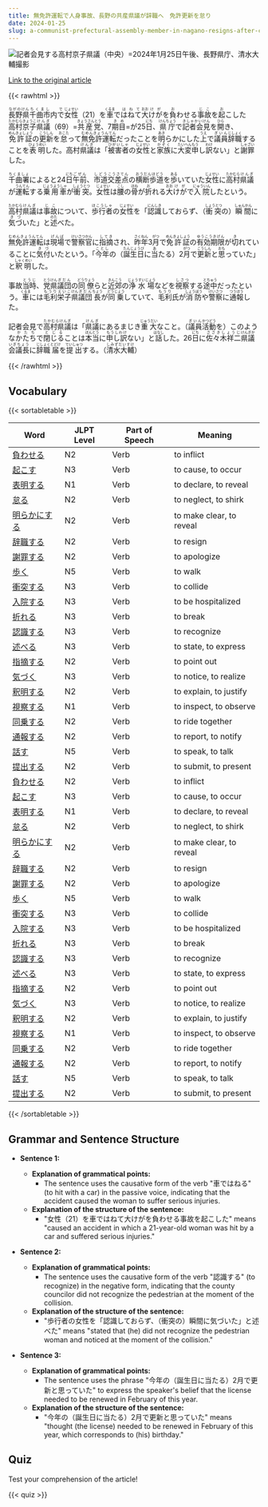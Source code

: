 ```yaml
---
title: 無免許運転で人身事故、長野の共産県議が辞職へ　免許更新を怠り
date: 2024-01-25
slug: a-communist-prefectural-assembly-member-in-nagano-resigns-after-causing-a-traffic-accident-while-driving-without-a-license-and-failing-to-renew-it
---
```


![記者会見する高村京子県議（中央）=2024年1月25日午後、長野県庁、清水大輔撮影](https://www.asahicom.jp/imgopt/img/c502c6a37e/comm_L/AS20240125003349.jpg "記者会見する高村京子県議（中央）=2024年1月25日午後、長野県庁、清水大輔撮影")

[Link to the original article](https://asahi.com/articles/ASS1T6DD2S1TUOOB00C.html?iref=comtop_7_06)

{{< rawhtml >}}
<p><ruby>長野県<rt>ながのけん</rt></ruby><ruby>千曲市<rt>ちくまし</rt></ruby>内<ruby>で<rt>で</rt></ruby><ruby>女性<rt>じょせい</rt></ruby>（21）を<ruby>車<rt>くるま</rt></ruby>で<ruby>はねて<rt>はねて</rt></ruby><ruby>大<rt>おお</rt></ruby><ruby>けが<rt>けが</rt></ruby>を<ruby>負<rt>お</rt></ruby>わせる<ruby>事故<rt>じこ</rt></ruby>を<ruby>起<rt>お</rt></ruby>こした<ruby>高村京子<rt>たかむらきょうこ</rt></ruby><ruby>県議<rt>けんぎ</rt></ruby>（69）=<ruby>共産党<rt>きょうさんとう</rt></ruby>、7<ruby>期<rt>き</rt></ruby><ruby>目<rt>め</rt></ruby>=が25<ruby>日<rt>にち</rt></ruby>、<ruby>県庁<rt>けんちょう</rt></ruby>で<ruby>記者会見<rt>きしゃかいけん</rt></ruby>を<ruby>開<rt>ひら</rt></ruby>き、<ruby>免許証<rt>めんきょしょう</rt></ruby>の<ruby>更新<rt>こうしん</rt></ruby>を<ruby>怠<rt>おこた</rt></ruby>って<ruby>無免許運転<rt>むめんきょうんてん</rt></ruby>だったことを<ruby>明<rt>あき</rt></ruby>らかにした<ruby>上<rt>うえ</rt></ruby>で<ruby>議員<rt>ぎいん</rt></ruby><ruby>辞職<rt>じしょく</rt></ruby>することを<ruby>表明<rt>ひょうめい</rt></ruby>した。高村<ruby>県議<rt>けんぎ</rt></ruby>は「<ruby>被害者<rt>ひがいしゃ</rt></ruby>の<ruby>女性<rt>じょせい</rt></ruby>と<ruby>家族<rt>かぞく</rt></ruby>に<ruby>大変<rt>たいへん</rt></ruby><ruby>申<rt>もう</rt></ruby>し<ruby>訳<rt>わけ</rt></ruby>ない」と<ruby>謝罪<rt>しゃざい</rt></ruby>した。</p>

<p><ruby>千曲署<rt>ちくましょ</rt></ruby>によると24<ruby>日<rt>にち</rt></ruby><ruby>午前<rt>ごぜん</rt></ruby>、<ruby>市道<rt>しどう</rt></ruby><ruby>交差点<rt>こうさてん</rt></ruby>の<ruby>横断歩道<rt>おうだんほどう</rt></ruby>を<ruby>歩<rt>ある</rt></ruby>いていた<ruby>女性<rt>じょせい</rt></ruby>に<ruby>高村<rt>たかむら</rt></ruby><ruby>県議<rt>けんぎ</rt></ruby>が<ruby>運転<rt>うんてん</rt></ruby>する<ruby>乗用車<rt>じょうようしゃ</rt></ruby>が<ruby>衝突<rt>しょうとつ</rt></ruby>。<ruby>女性<rt>じょせい</rt></ruby>は<ruby>腰<rt>こし</rt></ruby>の<ruby>骨<rt>ほね</rt></ruby>が<ruby>折<rt>お</rt></ruby>れる<ruby>大<rt>おお</rt></ruby><ruby>けが<rt>けが</rt></ruby>で<ruby>入院<rt>にゅういん</rt></ruby>したという。</p>

<p><ruby>高村<rt>たかむら</rt></ruby><ruby>県議<rt>けんぎ</rt></ruby>は<ruby>事故<rt>じこ</rt></ruby>について、<ruby>歩行者<rt>ほこうしゃ</rt></ruby>の<ruby>女性<rt>じょせい</rt></ruby>を「<ruby>認識<rt>にんしき</rt></ruby>しておらず、（<ruby>衝突<rt>しょうとつ</rt></ruby>の）<ruby>瞬間<rt>しゅんかん</rt></ruby>に<ruby>気づ<rt>きづ</rt></ruby>いた」と<ruby>述<rt>のた</rt></ruby>べた。</p>

<p><ruby>無免許運転<rt>むめんきょうんてん</rt></ruby>は<ruby>現場<rt>げんば</rt></ruby>で<ruby>警察官<rt>けいさつかん</rt></ruby>に<ruby>指摘<rt>してき</rt></ruby>され、<ruby>昨年<rt>さくねん</rt></ruby>3<ruby>月<rt>がつ</rt></ruby>で<ruby>免許証<rt>めんきょしょう</rt></ruby>の<ruby>有効期限<rt>ゆうこうきげん</rt></ruby>が<ruby>切<rt>き</rt></ruby>れていることに<ruby>気付<rt>きづ</rt></ruby>いたという。「<ruby>今年<rt>ことし</rt></ruby>の（<ruby>誕生日<rt>たんじょうび</rt></ruby>に<ruby>当<rt>あ</rt></ruby>たる）2<ruby>月<rt>がつ</rt></ruby>で<ruby>更新<rt>こうしん</rt></ruby>と<ruby>思<rt>おも</rt></ruby>っていた」と<ruby>釈明<rt>しゃくめい</rt></ruby>した。</p>

<p>事故<ruby>当時<rt>とうじ</rt></ruby>、<ruby>党<rt>とう</rt></ruby><ruby>県<rt>けん</rt></ruby><ruby>議団<rt>ぎだん</rt></ruby>の<ruby>同僚<rt>どうりょう</rt></ruby>らと<ruby>近郊<rt>きんこう</rt></ruby>の<ruby>浄水場<rt>じょうすいじょう</rt></ruby>などを<ruby>視察<rt>しさつ</rt></ruby>する<ruby>途中<rt>とちゅう</rt></ruby>だったという。<ruby>車<rt>くるま</rt></ruby>には<ruby>毛利<rt>もうり</rt></ruby><ruby>栄子<rt>えいこ</rt></ruby><ruby>県<rt>けん</rt></ruby><ruby>議団<rt>ぎだん</rt></ruby><ruby>長<rt>ちょう</rt></ruby>が<ruby>同乗<rt>どうじょう</rt></ruby>していて、<ruby>毛利<rt>もうり</rt></ruby>氏が<ruby>消防<rt>しょうぼう</rt></ruby>や<ruby>警察<rt>けいさつ</rt></ruby>に<ruby>通報<rt>つうほう</rt></ruby>した。</p>

<p>記者会見で<ruby>高村県議<rt>たかむらけんぎ</rt></ruby>は「<ruby>県議<rt>けんぎ</rt></ruby>にあるまじき<ruby>重大<rt>じゅうだい</rt></ruby>なこと。（<ruby>議員<rt>ぎいん</rt></ruby><ruby>活動<rt>かつどう</rt></ruby>を）このような<ruby>かたち<rt>かたち</rt></ruby>で<ruby>閉じる<rt>とじる</rt></ruby>ことは<ruby>本当<rt>ほんとう</rt></ruby>に<ruby>申し訳<rt>もうしわけ</rt></ruby>ない」と<ruby>話<rt>はなし</rt></ruby>した。26<ruby>日<rt>にち</rt></ruby>に<ruby>佐々木祥二<rt>ささきしょうじ</rt></ruby><ruby>県議会議長<rt>けんぎかいぎちょう</rt></ruby>に<ruby>辞職<rt>じしょく</rt></ruby><ruby>届<rt>とどけ</rt></ruby>を<ruby>提出<rt>ていしゅつ</rt></ruby>する。（<ruby>清水大輔<rt>しみずだいすけ</rt></ruby>）</p>
{{< /rawhtml >}}

## Vocabulary


{{< sortabletable >}}

| Word        | JLPT Level | Part of Speech | Meaning             |
|-------------|------------|----------------|---------------------|
|[負わせる](https://jisho.org/search/%E8%B2%A0%E3%82%8F%E3%81%9B%E3%82%8B)| N2         | Verb           | to inflict          |
|[起こす](https://jisho.org/search/%E8%B5%B7%E3%81%93%E3%81%99)| N3         | Verb           | to cause, to occur  |
|[表明する](https://jisho.org/search/%E8%A1%A8%E6%98%8E%E3%81%99%E3%82%8B)| N1         | Verb           | to declare, to reveal |
|[怠る](https://jisho.org/search/%E6%80%A0%E3%82%8B)| N2         | Verb           | to neglect, to shirk |
|[明らかにする](https://jisho.org/search/%E6%98%8E%E3%82%89%E3%81%8B%E3%81%AB%E3%81%99%E3%82%8B)| N2         | Verb           | to make clear, to reveal |
|[辞職する](https://jisho.org/search/%E8%BE%9E%E8%81%B7%E3%81%99%E3%82%8B)| N2         | Verb           | to resign           |
|[謝罪する](https://jisho.org/search/%E8%AC%9D%E7%BD%AA%E3%81%99%E3%82%8B)| N2         | Verb           | to apologize       |
|[歩く](https://jisho.org/search/%E6%AD%A9%E3%81%8F)| N5         | Verb           | to walk            |
|[衝突する](https://jisho.org/search/%E8%A1%9D%E7%AA%81%E3%81%99%E3%82%8B)| N3         | Verb           | to collide         |
|[入院する](https://jisho.org/search/%E5%85%A5%E9%99%A2%E3%81%99%E3%82%8B)| N3         | Verb           | to be hospitalized |
|[折れる](https://jisho.org/search/%E6%8A%98%E3%82%8C%E3%82%8B)| N3         | Verb           | to break           |
|[認識する](https://jisho.org/search/%E8%AA%8D%E8%AD%98%E3%81%99%E3%82%8B)| N3         | Verb           | to recognize       |
|[述べる](https://jisho.org/search/%E8%BF%B0%E3%81%B9%E3%82%8B)| N3         | Verb           | to state, to express |
|[指摘する](https://jisho.org/search/%E6%8C%87%E6%91%98%E3%81%99%E3%82%8B)| N2         | Verb           | to point out       |
|[気づく](https://jisho.org/search/%E6%B0%97%E3%81%A5%E3%81%8F)| N3         | Verb           | to notice, to realize |
|[釈明する](https://jisho.org/search/%E9%87%88%E6%98%8E%E3%81%99%E3%82%8B)| N2         | Verb           | to explain, to justify |
|[視察する](https://jisho.org/search/%E8%A6%96%E5%AF%9F%E3%81%99%E3%82%8B)| N1         | Verb           | to inspect, to observe |
|[同乗する](https://jisho.org/search/%E5%90%8C%E4%B9%97%E3%81%99%E3%82%8B)| N2         | Verb           | to ride together   |
|[通報する](https://jisho.org/search/%E9%80%9A%E5%A0%B1%E3%81%99%E3%82%8B)| N2         | Verb           | to report, to notify |
|[話す](https://jisho.org/search/%E8%A9%B1%E3%81%99)| N5         | Verb           | to speak, to talk   |
|[提出する](https://jisho.org/search/%E6%8F%90%E5%87%BA%E3%81%99%E3%82%8B)| N2         | Verb           | to submit, to present |
|[負わせる](https://jisho.org/search/%E8%B2%A0%E3%82%8F%E3%81%9B%E3%82%8B)| N2         | Verb           | to inflict          |
|[起こす](https://jisho.org/search/%E8%B5%B7%E3%81%93%E3%81%99)| N3         | Verb           | to cause, to occur  |
|[表明する](https://jisho.org/search/%E8%A1%A8%E6%98%8E%E3%81%99%E3%82%8B)| N1         | Verb           | to declare, to reveal |
|[怠る](https://jisho.org/search/%E6%80%A0%E3%82%8B)| N2         | Verb           | to neglect, to shirk |
|[明らかにする](https://jisho.org/search/%E6%98%8E%E3%82%89%E3%81%8B%E3%81%AB%E3%81%99%E3%82%8B)| N2         | Verb           | to make clear, to reveal |
|[辞職する](https://jisho.org/search/%E8%BE%9E%E8%81%B7%E3%81%99%E3%82%8B)| N2         | Verb           | to resign           |
|[謝罪する](https://jisho.org/search/%E8%AC%9D%E7%BD%AA%E3%81%99%E3%82%8B)| N2         | Verb           | to apologize       |
|[歩く](https://jisho.org/search/%E6%AD%A9%E3%81%8F)| N5         | Verb           | to walk            |
|[衝突する](https://jisho.org/search/%E8%A1%9D%E7%AA%81%E3%81%99%E3%82%8B)| N3         | Verb           | to collide         |
|[入院する](https://jisho.org/search/%E5%85%A5%E9%99%A2%E3%81%99%E3%82%8B)| N3         | Verb           | to be hospitalized |
|[折れる](https://jisho.org/search/%E6%8A%98%E3%82%8C%E3%82%8B)| N3         | Verb           | to break           |
|[認識する](https://jisho.org/search/%E8%AA%8D%E8%AD%98%E3%81%99%E3%82%8B)| N3         | Verb           | to recognize       |
|[述べる](https://jisho.org/search/%E8%BF%B0%E3%81%B9%E3%82%8B)| N3         | Verb           | to state, to express |
|[指摘する](https://jisho.org/search/%E6%8C%87%E6%91%98%E3%81%99%E3%82%8B)| N2         | Verb           | to point out       |
|[気づく](https://jisho.org/search/%E6%B0%97%E3%81%A5%E3%81%8F)| N3         | Verb           | to notice, to realize |
|[釈明する](https://jisho.org/search/%E9%87%88%E6%98%8E%E3%81%99%E3%82%8B)| N2         | Verb           | to explain, to justify |
|[視察する](https://jisho.org/search/%E8%A6%96%E5%AF%9F%E3%81%99%E3%82%8B)| N1         | Verb           | to inspect, to observe |
|[同乗する](https://jisho.org/search/%E5%90%8C%E4%B9%97%E3%81%99%E3%82%8B)| N2         | Verb           | to ride together   |
|[通報する](https://jisho.org/search/%E9%80%9A%E5%A0%B1%E3%81%99%E3%82%8B)| N2         | Verb           | to report, to notify |
|[話す](https://jisho.org/search/%E8%A9%B1%E3%81%99)| N5         | Verb           | to speak, to talk   |
|[提出する](https://jisho.org/search/%E6%8F%90%E5%87%BA%E3%81%99%E3%82%8B)| N2         | Verb           | to submit, to present |

{{< /sortabletable >}}


## Grammar and Sentence Structure

- **Sentence 1:**
  - **Explanation of grammatical points:** 
    - The sentence uses the causative form of the verb "車ではねる" (to hit with a car) in the passive voice, indicating that the accident caused the woman to suffer serious injuries.
  - **Explanation of the structure of the sentence:** 
    - "女性（21）を車ではねて大けがを負わせる事故を起こした" means "caused an accident in which a 21-year-old woman was hit by a car and suffered serious injuries."

- **Sentence 2:**
  - **Explanation of grammatical points:** 
    - The sentence uses the causative form of the verb "認識する" (to recognize) in the negative form, indicating that the county councilor did not recognize the pedestrian at the moment of the collision.
  - **Explanation of the structure of the sentence:** 
    - "歩行者の女性を「認識しておらず、（衝突の）瞬間に気づいた」と述べた" means "stated that (he) did not recognize the pedestrian woman and noticed at the moment of the collision."

- **Sentence 3:**
  - **Explanation of grammatical points:** 
    - The sentence uses the phrase "今年の（誕生日に当たる）2月で更新と思っていた" to express the speaker's belief that the license needed to be renewed in February of this year.
  - **Explanation of the structure of the sentence:** 
    - "今年の（誕生日に当たる）2月で更新と思っていた" means "thought (the license) needed to be renewed in February of this year, which corresponds to (his) birthday."

## Quiz

Test your comprehension of the article!

{{< quiz >}}